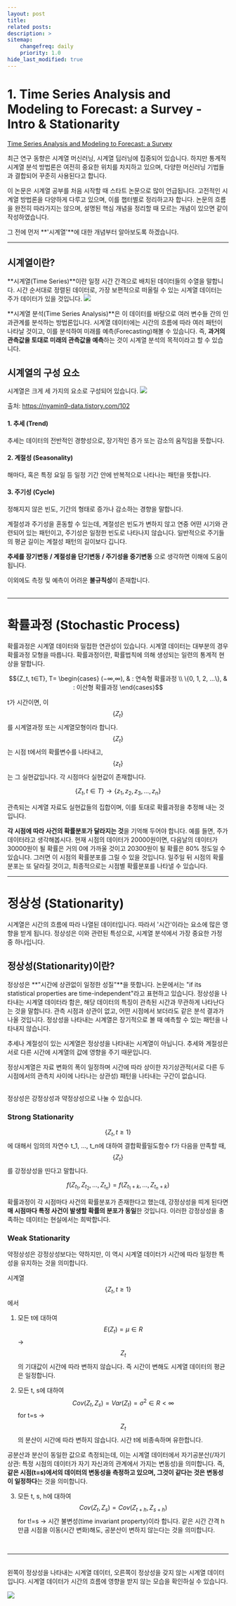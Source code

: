 ```yaml
---
layout: post
title: 
related posts:
description: >
sitemap:
    changefreq: daily
    priority: 1.0
hide_last_modified: true
---
```


# 1. Time Series Analysis and Modeling to Forecast: a Survey - Intro & Stationarity

[Time Series Analysis and Modeling to Forecast: a Survey](https://arxiv.org/abs/2104.00164)

최근 연구 동향은 시계열 머신러닝, 시계열 딥러닝에 집중되어 있습니다. 하지만 통계적 시계열 분석 방법론은 여전히 중요한 위치를 차지하고 있으며, 다양한 머신러닝 기법들과 결합되어 꾸준히 사용된다고 합니다.

이 논문은 시계열 공부를 처음 시작할 때 스타트 논문으로 많이 언급됩니다. 고전적인 시계열 방법론을 다양하게 다루고 있으며, 이를 챕터별로 정리하고자 합니다. 논문의 흐름을 완전히 따라가지는 않으며, 설명된 핵심 개념을 정리할 때 모르는 개념이 있으면 같이 작성하였습니다.

그 전에 먼저 **'시계열'**에 대한 개념부터 알아보도록 하겠습니다.

---

## 시계열이란?
**시계열(Time Series)**이란 일정 시간 간격으로 배치된 데이터들의 수열을 말합니다.
시간 순서대로 정렬된 데이터로, 가장 보편적으로 떠올릴 수 있는 시계열 데이터는 주가 데이터가 있을 것입니다.
![](/assets/img/TS/TS1/1.png)

**시계열 분석(Time Series Analysis)**은 이 데이터를 바탕으로 여러 변수들 간의 인과관계를 분석하는 방법론입니다. 시계열 데이터에는 시간의 흐름에 따라 여러 패턴이 나타날 것이고, 이를 분석하여 미래를 예측(Forecasting)해볼 수 있습니다.
즉, **과거의 관측값을 토대로 미래의 관측값을 예측**하는 것이 시계열 분석의 목적이라고 할 수 있습니다.

## 시계열의 구성 요소
시계열은 크게 세 가지의 요소로 구성되어 있습니다.
![](/assets/img/TS/TS1/2.png)

출처: https://nyamin9-data.tistory.com/102

#### 1. 추세 (Trend)
추세는 데이터의 전반적인 경향성으로, 장기적인 증가 또는 감소의 움직임을 뜻합니다.

#### 2. 계절성 (Seasonality)
해마다, 혹은 특정 요일 등 일정 기간 안에 반복적으로 나타나는 패턴을 뜻합니다.

#### 3. 주기성 (Cycle)
정해지지 않은 빈도, 기간의 형태로 증가나 감소하는 경향을 말합니다.

계절성과 주기성을 혼동할 수 있는데, 계절성은 빈도가 변하지 않고 연중 어떤 시기와 관련되어 있는 패턴이고, 주기성은 일정한 빈도로 나타나지 않습니다. 일반적으로 주기들의 평균 길이는 계절성 패턴의 길이보다 깁니다.

**추세를 장기변동 / 계절성을 단기변동 / 주기성을 중기변동** 으로 생각하면 이해에 도움이 됩니다.

이외에도 측정 및 예측이 어려운 **불규칙성**이 존재합니다.
<br>
<br>


---
# 확률과정 (Stochastic Process)
확률과정은 시계열 데이터와 밀접한 연관성이 있습니다.
시계열 데이터는 대부분의 경우 확률과정 모형을 따릅니다.
확률과정이란, 확률법칙에 의해 생성되는 일련의 통계적 현상을 말합니다.

$${Z_t, t∈T}, T=
\begin{cases}
(−∞,∞), & : 연속형 확률과정 \\
\{0, 1, 2, ...\}, & : 이산형 확률과정
\end{cases}$$

t가 시간이면, 이 $$\{Z_t\}$$를 시계열과정 또는 시계열모형이라 합니다.
$$\{Z_t\}$$는 시점 t에서의 확률변수를 나타내고, $$\{z_t\}$$는 그 실현값입니다. 각 시점마다 실현값이 존재합니다.

$$\{Z_t, t∈T\} \to \{z_1, z_2, z_3, ..., z_n\}$$

관측되는 시계열 자료도 실현값들의 집합이며, 이를 토대로 확률과정을 추정해 내는 것입니다.

**각 시점에 따라 사건의 확률분포가 달라지는 것**을 기억해 두어야 합니다. 예를 들면, 주가 데이터라고 생각해봅시다. 현재 시점의 데이터가 20000원이면, 다음날의 데이터가 30000원이 될 확률은 거의 0에 가까울 것이고 20300원이 될 확률은 80% 정도일 수 있습니다. 그러면 이 시점의 확률분포를 그릴 수 있을 것입니다. 일주일 뒤 시점의 확률분포는 또 달라질 것이고, 최종적으로는 시점별 확률분포를 나타낼 수 있습니다.

---
# 정상성 (Stationarity)
시계열은 시간의 흐름에 따라 나열된 데이터입니다. 따라서 '시간'이라는 요소에 많은 영향을 받게 됩니다. 정상성은 이와 관련된 특성으로, 시계열 분석에서 가장 중요한 가정 중 하나입니다.
## 정상성(Stationarity)이란?
정상성은 **"시간에 상관없이 일정한 성질"**을 뜻합니다.
논문에서는 "if its statistical properties are time-independent"라고 표현하고 있습니다.
정상성을 나타내는 시계열 데이터라 함은, 해당 데이터의 특징이 관측된 시간과 무관하게 나타난다는 것을 말합니다. 관측 시점과 상관이 없고, 어떤 시점에서 보더라도 같은 분석 결과가 나올 것입니다.
정상성을 나타내는 시계열은 장기적으로 볼 때 예측할 수 있는 패턴을 나타내지 않습니다.

추세나 계절성이 있는 시계열은 정상성을 나타내는 시계열이 아닙니다. 추세와 계절성은 서로 다른 시간에 시계열의 값에 영향을 주기 때문입니다.

정상시계열은 자료 변화의 폭이 일정하며 시간에 따라 상이한 자기상관적(서로 다른 두 시점에서의 관측치 사이에 나타나는 상관성) 패턴을 나타내는 구간이 없습니다.

<br>
정상성은 강정상성과 약정상성으로 나눌 수 있습니다.

### Strong Stationarity
$$\{Z_t, t\geq1\}$$ 에 대해서 임의의 자연수 t_1, ..., t_n에 대하여 결합확률밀도함수 f가 다음을 만족할 때, $$\{Z_t\}$$를 강정상성을 띤다고 말합니다.

$$f(Z_{t_1},Z_{t_2},...,Z_{t_n})=f(Z_{t_1+k},...,Z_{t_n+k})$$

확률과정이 각 시점마다 사건의 확률분포가 존재한다고 했는데, 강정상성을 띠게 된다면 **매 시점마다 특정 사건이 발생할 확률의 분포가 동일**한 것입니다.
이러한 강정상성을 충족하는 데이터는 현실에서는 희박합니다.


### Weak Stationarity
약정상성은 강정상성보다는 약하지만, 이 역시 시계열 데이터가 시간에 따라 일정한 특성을 유지하는 것을 의미합니다.

시계열 $$\{Z_t, t\geq1\}$$에서

1. 모든 t에 대하여 $$E(Z_t) = \mu ∈R$$
-> $$Z_t$$의 기대값이 시간에 따라 변하지 않습니다. 즉 시간이 변해도 시계열 데이터의 평균은 일정합니다.

2. 모든 t, s에 대하여 $$Cov(Z_t, Z_s)=Var(Z_t)=\sigma ^2 ∈ R< ∞$$ for t=s
-> $$Z_t$$의 분산이 시간에 따라 변하지 않습니다. 시간 t에 비종속하며 유한합니다.

공분산과 분산이 동일한 값으로 측정되는데, 이는 시계열 데이터에서 자기공분산(/자기상관: 특정 시점의 데이터가 자기 자신과의 관계에서 가지는 변동성)을 의미합니다. 즉, **같은 시점(t=s)에서의 데이터의 변동성을 측정하고 있으며, 그것이 같다는 것은 변동성이 일정하다**는 것을 의미합니다.

3. 모든 t, s, h에 대하여 $$Cov(Z_t, Z_s) = Cov(Z_{t+h}, Z_{s+h})$$ for t!=s
-> 시간 불변성(time invariant property)이라 합니다. 같은 시간 간격 h만큼 시점을 이동(시간 변화)해도, 공분산이 변하지 않는다는 것을 의미합니다.
<br>

---

<br>
왼쪽이 정상성을 나타내는 시계열 데이터, 오른쪽이 정상성을 갖지 않는 시계열 데이터입니다.
시계열 데이터가 시간의 흐름에 영향을 받지 않는 모습을 확인하실 수 있습니다.

![](/assets/img/TS/TS1/3.png)



